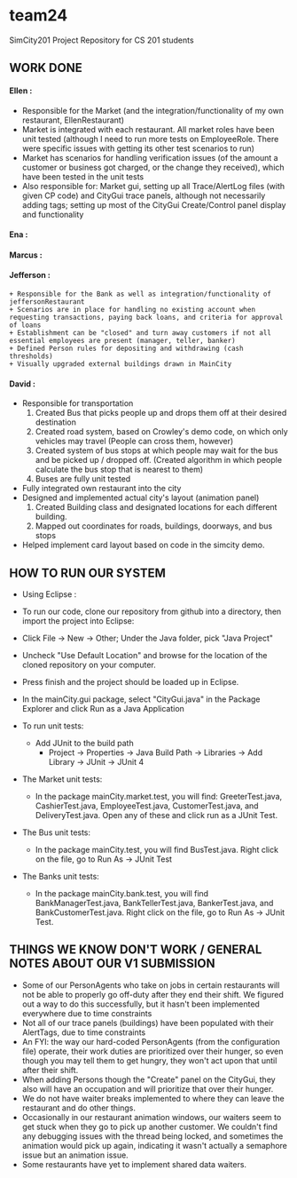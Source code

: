 team24
======

SimCity201 Project Repository for CS 201 students

## WORK DONE

#### Ellen :
  + Responsible for the Market (and the integration/functionality of my own restaurant, EllenRestaurant)
  + Market is integrated with each restaurant. All market roles have been unit tested (although I need to run more tests on EmployeeRole. There were specific issues with getting its other test scenarios to run)
  + Market has scenarios for handling verification issues (of the amount a customer or business got charged, or the change they received), which have been tested in the unit tests
  + Also responsible for: Market gui, setting up all Trace/AlertLog files (with given CP code) and CityGui trace panels, although not necessarily adding tags; setting up most of the CityGui Create/Control panel display and functionality

#### Ena :


#### Marcus : 


#### Jefferson : 
	+ Responsible for the Bank as well as integration/functionality of jeffersonRestaurant
	+ Scenarios are in place for handling no existing account when requesting transactions, paying back loans, and criteria for approval of loans
	+ Establishment can be "closed" and turn away customers if not all essential employees are present (manager, teller, banker)
	+ Defined Person rules for depositing and withdrawing (cash thresholds)
	+ Visually upgraded external buildings drawn in MainCity


#### David :
  + Responsible for transportation 
    1. Created Bus that picks people up and drops them off at their desired destination
    1. Created road system, based on Crowley's demo code, on which only vehicles may travel (People can cross them, however)
	1. Created system of bus stops at which people may wait for the bus and be picked up / dropped off. (Created algorithm in which people calculate the bus stop that is nearest to them)
	1. Buses are fully unit tested
  + Fully integrated own restaurant into the city
  + Designed and implemented actual city's layout (animation panel)
    1. Created Building class and designated locations for each different building.
	1. Mapped out coordinates for roads, buildings, doorways, and bus stops
  + Helped implement card layout based on code in the simcity demo.


## HOW TO RUN OUR SYSTEM
  + Using Eclipse : 
  + To run our code, clone our repository from github into a directory, then import the project into Eclipse:
  + Click File -> New -> Other; Under the Java folder, pick "Java Project"
  + Uncheck "Use Default Location" and browse for the location of the cloned repository on your computer.
  + Press finish and the project should be loaded up in Eclipse.
  + In the mainCity.gui package, select "CityGui.java" in the Package Explorer and click Run as a Java Application

  + To run unit tests:
  	+ Add JUnit to the build path
  		+ Project -> Properties -> Java Build Path -> Libraries -> Add Library -> JUnit -> JUnit 4
  + The Market unit tests: 
  	+ In the package mainCity.market.test, you will find: GreeterTest.java, CashierTest.java, EmployeeTest.java, CustomerTest.java, and DeliveryTest.java. Open any of these and click run as a JUnit Test.

  + The Bus unit tests: 
	+ In the package mainCity.test, you will find BusTest.java. Right click on the file, go to Run As -> JUnit Test
  
  + The Banks unit tests: 
	+ In the package mainCity.bank.test, you will find BankManagerTest.java, BankTellerTest.java, BankerTest.java, and BankCustomerTest.java. Right click on the file, go to Run As -> JUnit Test.	

## THINGS WE KNOW DON'T WORK / GENERAL NOTES ABOUT OUR V1 SUBMISSION
  + Some of our PersonAgents who take on jobs in certain restaurants will not be able to properly go off-duty after they end their shift. We figured out a way to do this successfully, but it hasn't been implemented everywhere due to time constraints
  + Not all of our trace panels (buildings) have been populated with their AlertTags, due to time constraints 
  + An FYI: the way our hard-coded PersonAgents (from the configuration file) operate, their work duties are prioritized over their hunger, so even though you may tell them to get hungry, they won't act upon that until after their shift.
  + When adding Persons though the "Create" panel on the CityGui, they also will have an occupation and will prioritize that over their hunger.
  + We do not have waiter breaks implemented to where they can leave the restaurant and do other things.
  + Occasionally in our restaurant animation windows, our waiters seem to get stuck when they go to pick up another customer. We couldn't find any debugging issues with the thread being locked, and sometimes the animation would pick up again, indicating it wasn't actually a semaphore issue but an animation issue.
  + Some restaurants have yet to implement shared data waiters. 